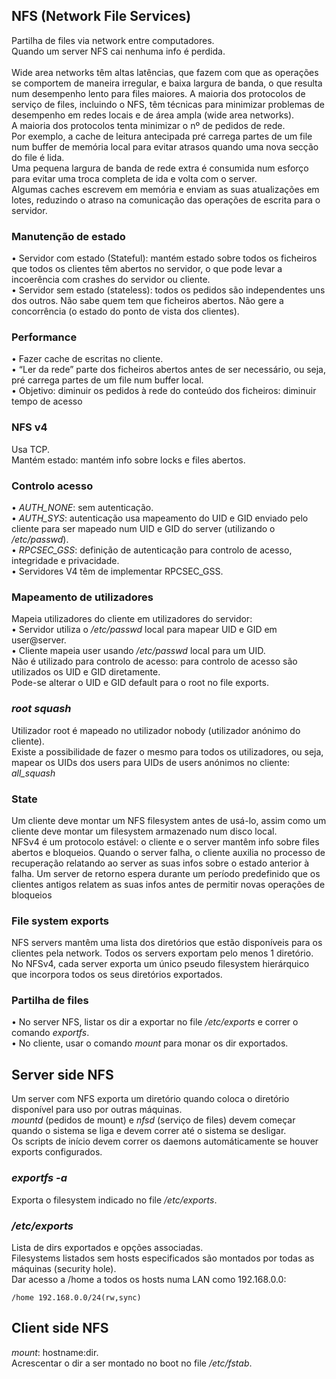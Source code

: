 ## NFS (Network File Services)
Partilha de files via network entre computadores.
<br />
Quando um server NFS cai nenhuma info é perdida.
<br /> <br />
Wide area networks têm altas latências, que fazem com que as operações se comportem de maneira irregular, e baixa largura de banda, o que resulta num desempenho lento para files maiores. A maioria dos protocolos de serviço de files, incluindo o NFS, têm técnicas para minimizar problemas de desempenho em redes locais e de área ampla (wide area networks).
<br />
A maioria dos protocolos tenta minimizar o nº de pedidos de rede.
<br />
Por exemplo, a cache de leitura antecipada pré carrega partes de um file num buffer de memória local para evitar atrasos quando uma nova secção do file é lida.
<br />
Uma pequena largura de banda de rede extra é consumida num esforço para evitar uma troca completa de ida e volta com o server.
<br />
Algumas caches escrevem em memória e enviam as suas atualizações em lotes, reduzindo o atraso na comunicação das operações de escrita para o servidor.

### Manutenção de estado
• Servidor com estado (Stateful): mantém estado sobre todos os ficheiros que todos os clientes têm abertos no servidor, o que pode levar a incoerência com crashes do servidor ou cliente. <br />
• Servidor sem estado (stateless): todos os pedidos são independentes uns dos outros. Não sabe quem tem que ficheiros abertos. Não gere a concorrência (o estado do ponto de vista dos clientes).

### Performance
• Fazer cache de escritas no cliente. <br />
• “Ler da rede” parte dos ficheiros abertos antes de ser necessário, ou seja, pré carrega partes de um file num buffer local. <br />
• Objetivo: diminuir os pedidos à rede do conteúdo dos ficheiros: diminuir tempo de acesso

### NFS v4
Usa TCP.
<br />
Mantém estado: mantém info sobre locks e files abertos.

### Controlo acesso
• *AUTH_NONE*: sem autenticação. <br />
• *AUTH_SYS*: autenticação usa mapeamento do UID e GID enviado pelo cliente para ser mapeado num UID e GID do server (utilizando o */etc/passwd*). <br />
• *RPCSEC_GSS*: definição de autenticação para controlo de acesso, integridade e privacidade. <br />
• Servidores V4 têm de implementar RPCSEC_GSS. <br />

### Mapeamento de utilizadores
Mapeia utilizadores do cliente em utilizadores do servidor: <br />
• Servidor utiliza o */etc/passwd* local para mapear UID e GID em user@server. <br />
• Cliente mapeia user usando */etc/passwd* local para um UID. <br />
Não é utilizado para controlo de acesso: para controlo de acesso são utilizados os UID e GID diretamente.
<br />
Pode-se alterar o UID e GID default para o root no file exports.

### *root squash*
Utilizador root é mapeado no utilizador nobody (utilizador anónimo do cliente).
<br />
Existe a possibilidade de fazer o mesmo para todos os
utilizadores, ou seja, mapear os UIDs dos users para UIDs de users anónimos no cliente: *all_squash*

### State
Um cliente deve montar um NFS filesystem antes de usá-lo, assim como um cliente deve montar um filesystem armazenado num disco local.
<br />
NFSv4 é um protocolo estável: o cliente e o server mantêm info sobre files abertos e bloqueios. Quando o server falha, o cliente auxilia no processo de recuperação relatando ao server as suas infos sobre o estado anterior à falha. Um server de retorno espera durante um período predefinido que os clientes antigos relatem as suas infos antes de permitir novas operações de bloqueios

### File system exports
NFS servers mantêm uma lista dos diretórios que estão disponíveis para os clientes pela network. Todos os servers exportam pelo menos 1 diretório.
<br />
No NFSv4, cada server exporta um único pseudo filesystem hierárquico que incorpora todos os seus diretórios exportados.

### Partilha de files
• No server NFS, listar os dir a exportar no file */etc/exports* e correr o comando *exportfs*. <br />
• No cliente, usar o comando *mount* para monar os dir exportados.

## Server side NFS
Um server com NFS exporta um diretório quando coloca o diretório disponível para uso por outras máquinas.
<br />
*mountd* (pedidos de mount) e *nfsd* (serviço de files) devem começar quando o sistema se liga e devem correr até o sistema se desligar.
<br />
Os scripts de início devem correr os daemons automáticamente se houver exports configurados.

### *exportfs -a*
Exporta o filesystem indicado no file */etc/exports*.

### */etc/exports*
Lista de dirs exportados e opções associadas.
<br />
Filesystems listados sem hosts especificados são montados por todas as máquinas (security hole).
<br />
Dar acesso a /home a todos os hosts numa LAN como 192.168.0.0:

	/home 192.168.0.0/24(rw,sync)

## Client side NFS
*mount*: hostname:dir.
<br />
Acrescentar o dir a ser montado no boot no file */etc/fstab*.
